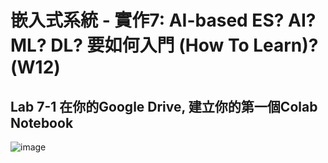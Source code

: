# 嵌入式系統 - 實作7: AI-based ES? AI? ML? DL? 要如何入門 (How To Learn)? (W12)
## Lab 7-1 在你的Google Drive, 建立你的第一個Colab Notebook
![image](https://user-images.githubusercontent.com/89329299/140632498-17033e50-a055-4fb2-badb-5819daa2e3cc.png)
